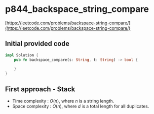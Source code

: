 # p844_backspace_string_compare
[https://leetcode.com/problems/backspace-string-compare/](https://leetcode.com/problems/backspace-string-compare/)

## Initial provided code
```Rust
impl Solution {
    pub fn backspace_compare(s: String, t: String) -> bool {
        
    }
}
```

## First approach - Stack

- Time complexity : $O(n)$, where $n$ is a string length.
- Space complexity : $O(n)$, where $d$ is a total length
for all duplicates.